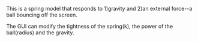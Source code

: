 This is a spring model that responds to 1)gravity and 2)an external force--a ball bouncing off the screen.

The GUI can modify the tightness of the spring(k), the power of the ball(radius) and the gravity.
